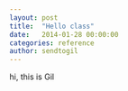 ```yaml
---
layout: post
title:  "Hello class"
date:   2014-01-28 00:00:00
categories: reference
author: sendtogil
---
```

hi, this is Gil